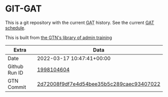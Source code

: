 # GIT-GAT

This is a git repository with the current <abbr title="Galaxy Admin Training">GAT</abbr> history. See the current [GAT schedule](https://gxy.io/gat).

This is built from [the GTN's library of admin training](https://training.galaxyproject.org/training-material/topics/admin/)

Extra | Data
--- | ---
Date | 2022-03-17 10:47:41+00:00
Github Run ID | [1998104604](https://github.com/galaxyproject/training-material/actions/runs/1998104604)
GTN Commit | [2d72008f9df7e4d54bee35b5c289caec93407022](https://github.com/galaxyproject/training-material/tree/2d72008f9df7e4d54bee35b5c289caec93407022)
